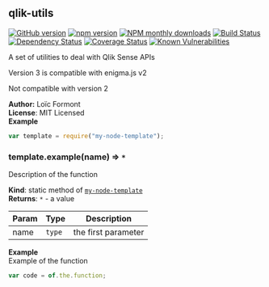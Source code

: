 <a name="qlik-utils"></a>

## qlik-utils
[![GitHub version](https://badge.fury.io/gh/pouc%2Fmy-node-template.svg)](https://badge.fury.io/gh/pouc%2Fmy-node-template)
[![npm version](https://badge.fury.io/js/my-node-template.svg)](https://badge.fury.io/js/my-node-template)
[![NPM monthly downloads](https://img.shields.io/npm/dm/my-node-template.svg?style=flat)](https://npmjs.org/package/my-node-template)
[![Build Status](https://travis-ci.org/pouc/my-node-template.svg?branch=master)](https://travis-ci.org/pouc/my-node-template)
[![Dependency Status](https://gemnasium.com/badges/github.com/pouc/my-node-template.svg)](https://gemnasium.com/github.com/pouc/my-node-template)
[![Coverage Status](https://coveralls.io/repos/github/pouc/my-node-template/badge.svg?branch=master)](https://coveralls.io/github/pouc/my-node-template?branch=master)
[![Known Vulnerabilities](https://snyk.io/test/github/pouc/my-node-template/badge.svg)](https://snyk.io/test/github/pouc/my-node-template)

A set of utilities to deal with Qlik Sense APIs

Version 3 is compatible with enigma.js v2

Not compatible with version 2

**Author:** Lo&iuml;c Formont  
**License**: MIT Licensed  
**Example**  
```javascript
var template = require("my-node-template");
```
<a name="module_my-node-template.example"></a>

### template.example(name) ⇒ <code>\*</code>
Description of the function

**Kind**: static method of <code>[my-node-template](#module_my-node-template)</code>  
**Returns**: <code>\*</code> - a value  

| Param | Type | Description |
| --- | --- | --- |
| name | <code>type</code> | the first parameter |

**Example**  
Example of the function

```javascript
var code = of.the.function;
```
